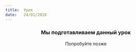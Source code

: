 ```yaml
---
title:  Урок
date:   24/01/2018
---
```


### <center>Мы подготавливаем данный урок</center>
<center>Попробуйте позже</center>
